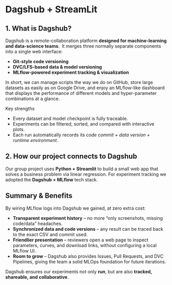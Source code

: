# Dagshub + StreamLit 

## 1. What is Dagshub?  
Dagshub is a remote-collaboration platform **designed for machine-learning and data-science teams**. It merges three normally separate components into a single web interface:  
- **Git-style code versioning**  
- **DVC/LFS-based data & model versioning**  
- **MLflow-powered experiment tracking & visualization**  

In short, we can manage scripts the way we do on GitHub, store large datasets as easily as on Google Drive, and enjoy an MLflow-like dashboard that displays the performance of different models and hyper-parameter combinations at a glance.

Key strengths  
- Every dataset and model checkpoint is fully traceable.  
- Experiments can be filtered, sorted, and compared with interactive plots.  
- Each run automatically records its *code commit + data version + runtime environment*.

## 2. How our project connects to Dagshub  
Our group project uses **Python + Streamlit** to build a small web app that solves a business problem via linear regression. For experiment tracking we adopted the **Dagshub + MLflow** tech stack.

## Summary & Benefits  

By wiring MLflow logs into Dagshub we gained, at zero extra cost:  

- **Transparent experiment history** – no more “only screenshots, missing code/data” headaches.  
- **Synchronized data and code versions** – any result can be traced back to the exact CSV and commit used.  
- **Friendlier presentation** – reviewers open a web page to inspect parameters, curves, and download links, without configuring a local MLflow UI.  
- **Room to grow** – Dagshub also provides Issues, Pull Requests, and DVC Pipelines, giving the team a solid MLOps foundation for future iterations.  

Dagshub ensures our experiments not only **run**, but are also **tracked, shareable, and collaborative**.
